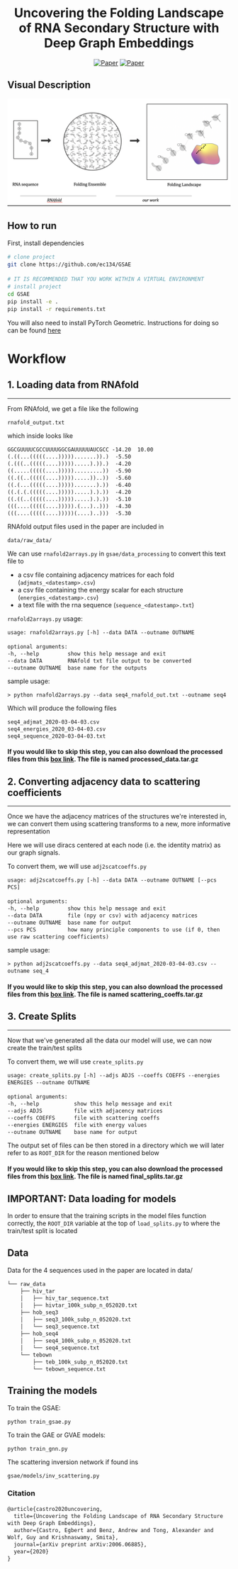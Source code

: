
<div align="center">    
 
# Uncovering the Folding Landscape of RNA Secondary Structure with Deep Graph Embeddings
<!-- 
[![Paper](http://img.shields.io/badge/paper-arxiv.2006.06885.svg)](https://arxiv.org/abs/2006.06885)

[![Conference](http://img.shields.io/badge/ICLR-GRL+-2020-4b44ce.svg)](https://papers.nips.cc/book/advances-in-neural-information-processing-systems-31-2018)  
 -->

[![Paper](https://img.shields.io/badge/arxiv-2006.06885-B31B1B.svg)](https://arxiv.org/abs/2006.06885)
[![Paper](https://img.shields.io/badge/ieee-bigdata2020-blue)](https://ieeexplore.ieee.org/document/9378305)



<!--  
Conference   
-->   
</div>
 
## Visual Description   
![visual overview](./assets/overview.png)

## How to run   
First, install dependencies   
```bash
# clone project   
git clone https://github.com/ec134/GSAE   

# IT IS RECOMMENDED THAT YOU WORK WITHIN A VIRTUAL ENVIRONMENT
# install project   
cd GSAE
pip install -e .   
pip install -r requirements.txt

 ```   
 
 You will also need to install PyTorch Geometric. Instructions for doing so can be found [here](https://pytorch-geometric.readthedocs.io/en/latest/notes/installation.html)
 
 
 # Workflow

## 1. Loading data from RNAfold
---


From RNAfold, we get a file like the following

    rnafold_output.txt

which inside looks like

    GGCGUUUUCGCCUUUUGGCGAUUUUUAUCGCC -14.20  10.00
    (.((...(((((....))))).......)).)  -5.50
    (.(((..(((((....))))).....).)).)  -4.20
    ((.....(((((....))))).........))  -5.90
    ((.((..(((((....))))).....))..))  -5.60
    ((.(...(((((....))))).......).))  -6.40
    ((.(.(.(((((....))))).....).).))  -4.20
    ((.((..(((((....))))).....).).))  -5.10
    (((....(((((....))))).(...)..)))  -4.30
    (((....(((((....)))))(....)..)))  -5.30


RNAfold output files used in the paper are included in 

    data/raw_data/


We can use `rnafold2arrays.py` in `gsae/data_processing` to convert this text file to

- a csv file containing adjacency matrices for each fold (`adjmats_<datestamp>.csv`)
- a csv file containing the energy scalar for each structure (`energies_<datestamp>.csv`)
- a text file with the rna sequence (`sequence_<datestamp>.txt`)

`rnafold2arrays.py` usage:

    usage: rnafold2arrays.py [-h] --data DATA --outname OUTNAME

    optional arguments:
    -h, --help         show this help message and exit
    --data DATA        RNAfold txt file output to be converted
    --outname OUTNAME  base name for the outputs

sample usage:

    > python rnafold2arrays.py --data seq4_rnafold_out.txt --outname seq4


Which will produce the following files

    seq4_adjmat_2020-03-04-03.csv
    seq4_energies_2020_03-04-03.csv
    seq4_sequence_2020-03-04-03.txt


#### If you would like to skip this step, you can also download the processed files from this [box link](https://yale.box.com/s/3r539p1yp6aencpv8hlyexolq27yudpm).  The file is named **processed_data.tar.gz**


## 2. Converting adjacency data to scattering coefficients
---


Once we have the adjacency matrices of the structures we're interested in, we can convert them using scattering transforms to a new, more informative representation

Here we will use diracs centered at each node (i.e. the identity matrix) as our graph signals.

To convert them, we will use `adj2scatcoeffs.py`

    usage: adj2scatcoeffs.py [-h] --data DATA --outname OUTNAME [--pcs PCS]

    optional arguments:
    -h, --help         show this help message and exit
    --data DATA        file (npy or csv) with adjacency matrices
    --outname OUTNAME  base name for output
    --pcs PCS          how many principle components to use (if 0, then use raw scattering coefficients)

sample usage:

    > python adj2scatcoeffs.py --data seq4_adjmat_2020-03-04-03.csv --outname seq_4

#### If you would like to skip this step, you can also download the processed files from this [box link](https://yale.box.com/s/3r539p1yp6aencpv8hlyexolq27yudpm). The file is named **scattering_coeffs.tar.gz**
## 3. Create Splits
---


Now that we've generated all the data our model will use, we can now create the train/test splits

To convert them, we will use `create_splits.py`

    usage: create_splits.py [-h] --adjs ADJS --coeffs COEFFS --energies ENERGIES --outname OUTNAME

    optional arguments:
    -h, --help           show this help message and exit
    --adjs ADJS          file with adjacency matrices
    --coeffs COEFFS      file with scattering coeffs
    --energies ENERGIES  file with energy values
    --outname OUTNAME    base name for output

The output set of files can be then stored in a directory which we will later refer to as `ROOT_DIR` for the reason mentioned below

#### If you would like to skip this step, you can also download the processed files from this [box link](https://yale.box.com/s/3r539p1yp6aencpv8hlyexolq27yudpm). The file is named **final_splits.tar.gz**

## IMPORTANT: Data loading for models

In order to ensure that the training scripts in the model files function correctly, the `ROOT_DIR` variable at the top of `load_splits.py` to where the train/test split is located 


## Data

Data for the 4 sequences used in the paper are located in data/


    └── raw_data
        ├── hiv_tar
        │   ├── hiv_tar_sequence.txt
        │   ├── hivtar_100k_subp_n_052020.txt
        ├── hob_seq3
        │   ├── seq3_100k_subp_n_052020.txt
        │   └── seq3_sequence.txt
        ├── hob_seq4
        │   ├── seq4_100k_subp_n_052020.txt
        │   └── seq4_sequence.txt
        └── tebown
            ├── teb_100k_subp_n_052020.txt
            └── tebown_sequence.txt

## Training the models

To train the GSAE:

    python train_gsae.py

To train the GAE or GVAE models:

    python train_gnn.py

The scattering inversion network if found ins 

    gsae/models/inv_scattering.py
### Citation   
```
@article{castro2020uncovering,
  title={Uncovering the Folding Landscape of RNA Secondary Structure with Deep Graph Embeddings},
  author={Castro, Egbert and Benz, Andrew and Tong, Alexander and Wolf, Guy and Krishnaswamy, Smita},
  journal={arXiv preprint arXiv:2006.06885},
  year={2020}
}
```   
